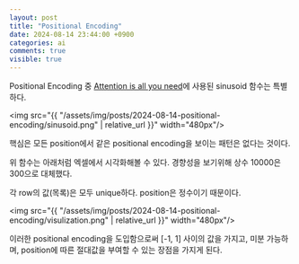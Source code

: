 ```yaml
---
layout: post
title: "Positional Encoding"
date: 2024-08-14 23:44:00 +0900
categories: ai
comments: true
visible: true
---
```


Positional Encoding 중 [Attention is all you need](https://arxiv.org/pdf/1706.03762)에 사용된 sinusoid 함수는 특별하다.

<img src="{{ "/assets/img/posts/2024-08-14-positional-encoding/sinusoid.png" | relative_url }}" width="480px"/>

핵심은 모든 position에서 같은 positional encoding을 보이는 패턴은 없다는 것이다.

위 함수는 아래처럼 엑셀에서 시각화해볼 수 있다.
경향성을 보기위해 상수 10000은 300으로 대체했다.

각 row의 값(목록)은 모두 unique하다.
position은 정수이기 때문이다.

<img src="{{ "/assets/img/posts/2024-08-14-positional-encoding/visulization.png" | relative_url }}" width="480px"/>

이러한 positional encoding을 도입함으로써
[-1, 1] 사이의 값을 가지고, 미분 가능하며, position에 따른 절대값을 부여할 수 있는
장점을 가지게 된다.

